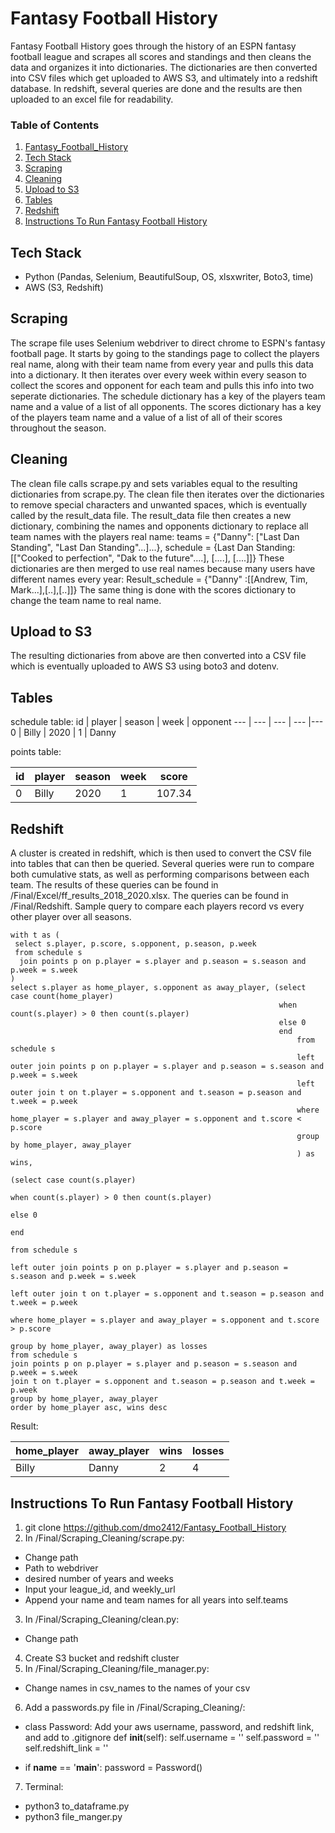 # Fantasy Football History
Fantasy Football History goes through the history of an ESPN fantasy football league and scrapes all scores and standings and then cleans the data and organizes it into dictionaries. The dictionaries are then converted into CSV files which get uploaded to AWS S3, and ultimately into a redshift database. In redshift, several queries are done and the results are then uploaded to an excel file for readability.


### Table of Contents
1. [Fantasy_Football_History](#fantasy-football-history)
2. [Tech Stack](#tech-stack)
3. [Scraping](#scraping)
4. [Cleaning](#cleaning)
5. [Upload to S3](#upload-to-s3)
6. [Tables](#tables)
7. [Redshift](#redshift)
8. [Instructions To Run Fantasy Football History](#instructions-to-run-fantasy-football-history)



## Tech Stack
* Python (Pandas, Selenium, BeautifulSoup, OS, xlsxwriter, Boto3, time)
* AWS (S3, Redshift)

## Scraping
The scrape file uses Selenium webdriver to direct chrome to ESPN's fantasy football page. It starts by going to the standings page to collect the players real name, along with their team name from every year and pulls this data into a dictionary. It then iterates over every week within every season to collect the scores and opponent for each team and pulls this info into two seperate dictionaries. The schedule dictionary has a key of the players team name and a value of a list of all opponents. The scores dictionary has a key of the players team name and a value of a list of all of their scores throughout the season.

## Cleaning
The clean file calls scrape.py and sets variables equal to the resulting dictionaries from scrape.py. The clean file then iterates over the dictionaries to remove special characters and unwanted spaces, which is eventually called by the result_data file. The result_data file then creates a new dictionary, combining the names and opponents dictionary to replace all team names with the players real name: 
teams = {"Danny": ["Last Dan Standing", "Last Dan Standing"...]...}, schedule = {Last Dan Standing: [["Cooked to perfection", "Dak to the future"....], [....], [....]]}
These dictionaries are then merged to use real names because many users have different names every year: 
Result_schedule = {"Danny" :[[Andrew, Tim, Mark...],[..],[..]]}
The same thing is done with the scores dictionary to change the team name to real name.

## Upload to S3
The resulting dictionaries from above are then converted into a CSV file which is eventually uploaded to AWS S3 using boto3 and dotenv.


## Tables
schedule table:
id | player | season | week | opponent 
--- | --- | --- | --- |--- 
0 | Billy | 2020 | 1 | Danny 

points table:

id | player | season | week | score 
--- | --- | --- | --- |--- 
0 | Billy | 2020 | 1 | 107.34

## Redshift
A cluster is created in redshift, which is then used to convert the CSV file into tables that can then be queried. Several queries were run to compare both cumulative stats, as well as performing comparisons between each team. The results of these queries can be found in /Final/Excel/ff_results_2018_2020.xlsx. The queries can be found in /Final/Redshift. Sample query to compare each players record vs every other player over all seasons.
```
with t as (
 select s.player, p.score, s.opponent, p.season, p.week
 from schedule s
  join points p on p.player = s.player and p.season = s.season and p.week = s.week
)
select s.player as home_player, s.opponent as away_player, (select case count(home_player)
                                                            when count(s.player) > 0 then count(s.player)
                                                            else 0
                                                            end
                                                                from schedule s
                                                                left outer join points p on p.player = s.player and p.season = s.season and p.week = s.week
                                                                left outer join t on t.player = s.opponent and t.season = p.season and t.week = p.week
                                                                where home_player = s.player and away_player = s.opponent and t.score < p.score
                                                                group by home_player, away_player
                                                                ) as wins,
                                                                    (select case count(s.player)
                                                                    when count(s.player) > 0 then count(s.player)
                                                                    else 0
                                                                    end
                                                                    from schedule s
                                                                    left outer join points p on p.player = s.player and p.season = s.season and p.week = s.week
                                                                    left outer join t on t.player = s.opponent and t.season = p.season and t.week = p.week
                                                                    where home_player = s.player and away_player = s.opponent and t.score > p.score
                                                                    group by home_player, away_player) as losses                           
from schedule s
join points p on p.player = s.player and p.season = s.season and p.week = s.week
join t on t.player = s.opponent and t.season = p.season and t.week = p.week
group by home_player, away_player
order by home_player asc, wins desc
```
Result: 

home_player | away_player | wins | losses 
--- | --- | --- | --- 
Billy | Danny | 2 | 4

## Instructions To Run Fantasy Football History
1. git clone https://github.com/dmo2412/Fantasy_Football_History
2. In /Final/Scraping_Cleaning/scrape.py: 
 * Change path
 * Path to webdriver
 * desired number of years and weeks
 * Input your league_id, and weekly_url
 * Append your name and team names for all years into self.teams
3. In /Final/Scraping_Cleaning/clean.py: 
 * Change path
4. Create S3 bucket and redshift cluster
5. In /Final/Scraping_Cleaning/file_manager.py:
 * Change names in csv_names to the names of your csv
6. Add a passwords.py file in /Final/Scraping_Cleaning/:
 * class Password: Add your aws username, password, and redshift link, and add to .gitignore
    def __init__(self):
        self.username = ''
        self.password = ''
        self.redshift_link = ''

* if __name__ == '__main__':
    password = Password()
7. Terminal:
 * python3 to_dataframe.py
 * python3 file_manger.py
 






